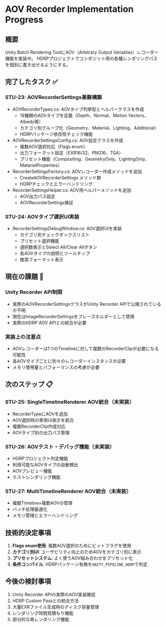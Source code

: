 # AOV Recorder Implementation Progress

## 概要
Unity Batch Rendering ToolにAOV（Arbitrary Output Variables）レコーダー機能を実装中。
HDRPプロジェクトでコンポジット用の各種レンダリングパスを個別に書き出せるようにする。

## 完了したタスク ✅

### STU-23: AOVRecorderSettings基盤構築
- AOVRecorderTypes.cs: AOVタイプ列挙型とヘルパークラスを作成
  - 18種類のAOVタイプを定義（Depth、Normal、Motion Vectors、Albedo等）
  - カテゴリ別グループ化（Geometry、Material、Lighting、Additional）
  - HDRPパッケージ依存性チェック機能
- AOVRecorderSettingsConfig.cs: AOV設定クラスを作成
  - 複数AOV選択対応（Flags enum）
  - 出力フォーマット設定（EXR16/32、PNG16、TGA）
  - プリセット機能（Compositing、GeometryOnly、LightingOnly、MaterialProperties）
- RecorderSettingsFactory.cs: AOVレコーダー作成メソッドを追加
  - CreateAOVRecorderSettings メソッド群
  - HDRPチェックとエラーハンドリング
- RecorderSettingsHelper.cs: AOV用ヘルパーメソッドを追加
  - AOV出力パス設定
  - AOVRecorderSettings検証

### STU-24: AOVタイプ選択UI実装
- RecorderSettingsDebugWindow.cs: AOV選択UIを実装
  - カテゴリ別チェックボックスリスト
  - プリセット選択機能
  - 選択数表示とSelect All/Clear Allボタン
  - 各AOVタイプの説明とツールチップ
  - 推奨フォーマット表示

## 現在の課題 🚧

### Unity Recorder API制限
- 実際のAOVRecorderSettingsクラスがUnity Recorder APIで公開されているか不明
- 現在はImageRecorderSettingsをプレースホルダーとして使用
- 実際のHDRP AOV APIとの統合が必要

### 実装上の注意点
- AOVレコーダーは1つのTimelineに対して複数のRecorderClipが必要になる可能性
- 各AOVタイプごとに別々のレコーダーインスタンスが必要
- メモリ使用量とパフォーマンスの考慮が必要

## 次のステップ 📋

### STU-25: SingleTimelineRenderer AOV統合（未実装）
- RecorderTypeにAOVを追加
- AOV選択時の専用UI表示を統合
- 複数RecorderClip作成対応
- AOVタイプ別の出力パス管理

### STU-26: AOVテスト・デバッグ機能（未実装）
- HDRPプロジェクト判定機能
- 利用可能なAOVタイプの自動検出
- AOVプレビュー機能
- テストレンダリング機能

### STU-27: MultiTimelineRenderer AOV統合（未実装）
- 複数Timeline×複数AOVの管理
- バッチ処理最適化
- メモリ管理とエラーハンドリング

## 技術的決定事項

1. **Flags enum使用**: 複数AOV選択のためにビットフラグを使用
2. **カテゴリ別UI**: ユーザビリティ向上のためAOVをカテゴリ別に表示
3. **プリセットシステム**: よく使うAOV組み合わせをプリセット化
4. **条件コンパイル**: HDRPパッケージ有無を`UNITY_PIPELINE_HDRP`で判定

## 今後の検討事項

1. Unity Recorder APIの実際のAOV実装確認
2. HDRP Custom Passとの統合方法
3. 大量EXRファイル生成時のディスク容量管理
4. レンダリング時間見積もり機能
5. 部分的な再レンダリング機能